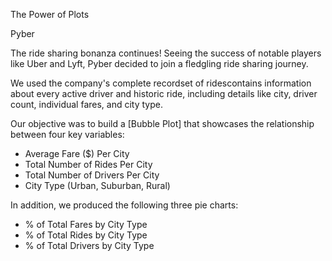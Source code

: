 The Power of Plots


Pyber

The ride sharing bonanza continues! Seeing the success of notable players like Uber and Lyft, Pyber decided to join a fledgling ride sharing journey.

We used the company's complete recordset of ridescontains information about every active driver and historic ride, including details like city, driver count, individual fares, and city type.

Our objective was to build a [Bubble Plot] that showcases the relationship between four key variables:

* Average Fare ($) Per City
* Total Number of Rides Per City
* Total Number of Drivers Per City
* City Type (Urban, Suburban, Rural)

In addition, we produced the following three pie charts:

* % of Total Fares by City Type
* % of Total Rides by City Type
* % of Total Drivers by City Type
